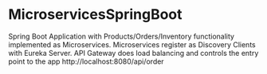 # MicroservicesSpringBoot

Spring Boot Application with Products/Orders/Inventory functionality implemented as Microservices. 
Microservices register as Discovery Clients with Eureka Server. 
API Gateway does load balancing and controls the entry point to the app http://localhost:8080/api/order

